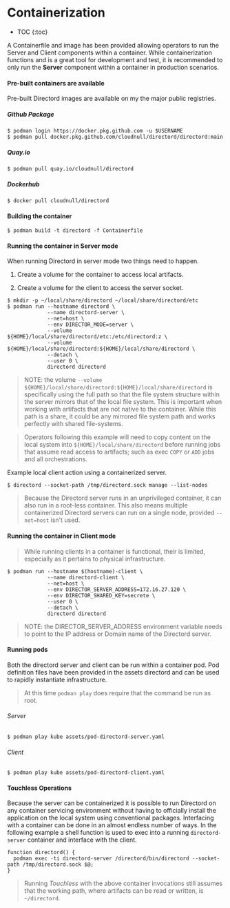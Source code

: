 # Containerization

* TOC
{:toc}

A Containerfile and image has been provided allowing operators to run the
Server and Client components within a container. While containerization
functions and is a great tool for development and test, it is recommended
to only run the **Server** component within a container in production scenarios.

#### Pre-built containers are available

Pre-built Directord images are available on my the major public registries.

##### Github Package

``` shell
$ podman login https://docker.pkg.github.com -u $USERNAME
$ podman pull docker.pkg.github.com/cloudnull/directord/directord:main
```

##### Quay.io

``` shell
$ podman pull quay.io/cloudnull/directord
```

##### Dockerhub

``` shell
$ docker pull cloudnull/directord
```

#### Building the container

``` shell
$ podman build -t directord -f Containerfile
```

#### Running the container in Server mode

When running Directord in server mode two things need to happen.

1. Create a volume for the container to access local artifacts.

2. Create a volume for the client to access the server socket.

``` shell
$ mkdir -p ~/local/share/directord ~/local/share/directord/etc
$ podman run --hostname directord \
             --name directord-server \
             --net=host \
             --env DIRECTOR_MODE=server \
             --volume ${HOME}/local/share/directord/etc:/etc/directord:z \
             --volume ${HOME}/local/share/directord:${HOME}/local/share/directord \
             --detach \
             --user 0 \
             directord directord
```

> NOTE: the volume `--volume ${HOME}/local/share/directord:${HOME}/local/share/directord` is
  specifically using the full path so that the file system structure within the
  server mirrors that of the local file system. This is important when working
  with artifacts that are not native to the container. While this path is a
  share, it could be any mirrored file system path and works perfectly with
  shared file-systems.

> Operators following this example will need to copy content on the local
  system into `${HOME}/local/share/directord` before running jobs that
  assume read access to artifacts; such as exec `COPY` or `ADD` jobs and
  all orchestrations.

Example local client action using a containerized server.

``` shell
$ directord --socket-path /tmp/directord.sock manage --list-nodes
```

> Because the Directord server runs in an unprivileged container, it can also
  run in a root-less container. This also means multiple containerized
  Directord servers can run on a single node, provided `--net=host` isn't used.

#### Running the container in Client mode

> While running clients in a container is functional, their is limited,
  especially as it pertains to physical infrastructure.

``` shell
$ podman run --hostname $(hostname)-client \
             --name directord-client \
             --net=host \
             --env DIRECTOR_SERVER_ADDRESS=172.16.27.120 \
             --env DIRECTOR_SHARED_KEY=secrete \
             --user 0 \
             --detach \
             directord directord
```

> NOTE: the DIRECTOR_SERVER_ADDRESS environment variable needs to point to the
  IP address or Domain name of the Directord server.

#### Running pods

Both the directord server and client can be run within a container pod. Pod
definition files have been provided in the assets directord and can be used to
rapidly instantiate infrastructure.

> At this time `podman play` does require that the command be run as root.

###### Server

``` shell
$ podman play kube assets/pod-directord-server.yaml
```

###### Client

``` shell
$ podman play kube assets/pod-directord-client.yaml
```

#### Touchless Operations

Because the server can be containerized it is possible to run Directord on any
container servicing environment without having to officially install the
application on the local system using conventional packages. Interfacing with a
container can be done in an almost endless number of ways. In the following
example a shell function is used to exec into a running `directord-server`
container and interface with the client.

``` shell
function directord() {
  podman exec -ti directord-server /directord/bin/directord --socket-path /tmp/directord.sock $@;
}
```

> Running *Touchless* with the above container invocations still assumes that
  the working path, where artifacts can be read or written, is `~/directord`.
